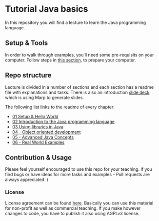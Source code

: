 # Tutorial Java basics
In this repository you will find a lecture to learn the Java programming language. 

## Setup & Tools
In order to walk through examples, you'll need some pre-requisits on your computer. Follow steps in [this section](PrepareYourComputer.md), to prepare your computer.

## Repo structure

Lecture is divided in a number of sections and each section has a readme file with explanations and tasks. There is also an introduction [slide deck](slides.md) which is using Marp to generate slides.

The following list links to the readme of every chapter:
* [01 Setup & Hello World](01-setup/Readme.md)
* [02 Introduction to the Java programming language](02-java-intro/Readme.md)
* [03 Using libraries in Java](03-library/Readme.md)
* [04 - Object oriented development](04-ood/Readme.md)
* [05 - Advanced Java Concepts](05-advanced-java-concepts/Readme.md)
* [06 - Real World Examples](06-real-example/Readme.md)

## Contribution & Usage

Please feel yourself encouraged to use this repo for your teaching. If you find bugs or have ideas for more tasks and examples - Pull requests are always appreciated :)

### License
License agreement can be found [here](LICENSE). Basically you can use this material for non-profit as well as commercial teaching. If you make however changes to code, you have to publish it also using AGPLv3 license.